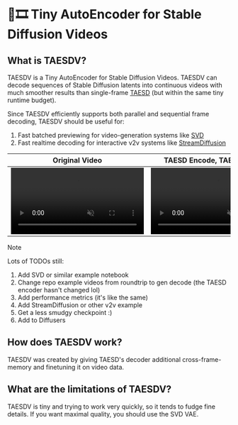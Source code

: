 # 🍰🎞️ Tiny AutoEncoder for Stable Diffusion Videos

## What is TAESDV?

TAESDV is a Tiny AutoEncoder for Stable Diffusion Videos. TAESDV can decode sequences of Stable Diffusion latents into continuous videos with much smoother results than single-frame [TAESD](https://github.com/madebyollin/taesd) (but within the same tiny runtime budget).

Since TAESDV efficiently supports both parallel and sequential frame decoding, TAESDV should be useful for:
1. Fast batched previewing for video-generation systems like [SVD](https://huggingface.co/stabilityai/stable-video-diffusion-img2vid)
2. Fast realtime decoding for interactive v2v systems like [StreamDiffusion](https://github.com/cumulo-autumn/StreamDiffusion)

| Original Video | TAESD Encode, TAESD Decode | TAESD Encode, TAESDV Decode |
| -------------- | -------------------------------------- | ---------------------------------------- |
| <video playsinline autoplay loop muted src="https://github.com/user-attachments/assets/9eb1bba3-3bb5-4430-b0f8-76e176b91e4b"></video>  | <video playsinline autoplay loop muted src="https://github.com/user-attachments/assets/1330d79b-49ad-494d-b48e-ac54e4363fa2"></video> | <video playsinline autoplay loop muted src="https://github.com/user-attachments/assets/f4ef0531-e2c4-48c9-a7a0-eda6f62b99b8"></video> |

> [!NOTE]
> Lots of TODOs still:
> 1. Add SVD or similar example notebook
> 2. Change repo example videos from roundtrip to gen decode (the TAESD encoder hasn't changed lol)
> 3. Add performance metrics (it's like the same)
> 4. Add StreamDiffusion or other v2v example
> 5. Get a less smudgy checkpoint :)
> 6. Add to Diffusers

## How does TAESDV work?

TAESDV was created by giving TAESD's decoder additional cross-frame-memory and finetuning it on video data.

## What are the limitations of TAESDV?

TAESDV is tiny and trying to work very quickly, so it tends to fudge fine details. If you want maximal quality, you should use the SVD VAE.
